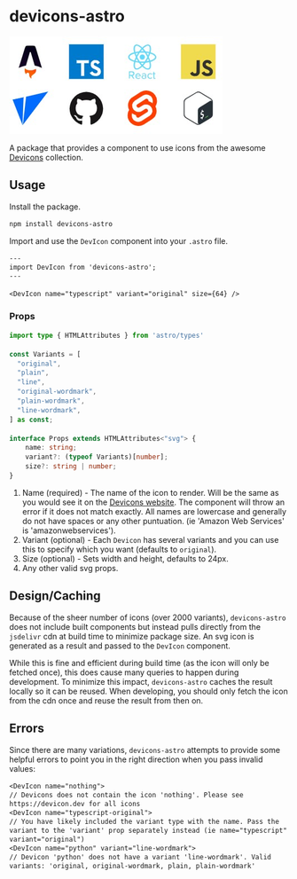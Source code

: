# devicons-astro

![Devicons](./icons.jpg)

A package that provides a component to use icons from the awesome [Devicons](https://devicon.dev/) collection.

## Usage

Install the package.

```bash
npm install devicons-astro
```

Import and use the `DevIcon` component into your `.astro` file.

```astro
---
import DevIcon from 'devicons-astro';
---

<DevIcon name="typescript" variant="original" size={64} />
```

### Props

```ts
import type { HTMLAttributes } from 'astro/types'

const Variants = [
  "original",
  "plain",
  "line",
  "original-wordmark",
  "plain-wordmark",
  "line-wordmark",
] as const;

interface Props extends HTMLAttributes<"svg"> {
    name: string;
    variant?: (typeof Variants)[number];
    size?: string | number;
}
```

1. Name (required) - The name of the icon to render. Will be the same as you would see it on the [Devicons website](https://devicon.dev).
The component will throw an error if it does not match exactly. All names are lowercase and generally do not have spaces or any other puntuation.
(ie 'Amazon Web Services' is 'amazonwebservices').
2. Variant (optional) - Each `Devicon` has several variants and you can use this to specify which you want (defaults to `original`).
3. Size (optional) - Sets width and height, defaults to 24px.
4. Any other valid svg props.

## Design/Caching

Because of the sheer number of icons (over 2000 variants), `devicons-astro` does not include built components but instead
pulls directly from the `jsdelivr` cdn at build time to minimize package size. An svg icon is generated as a result and passed to the `DevIcon` component.

While this is fine and efficient during build time (as the icon will only be fetched once), this does cause many queries to happen during development.
To minimize this impact, `devicons-astro` caches the result locally so it can be reused. When developing, you should only fetch the icon from the cdn once and reuse the
result from then on.

## Errors

Since there are many variations, `devicons-astro` attempts to provide some helpful errors to point you in the right direction when you pass invalid values:

```astro
<DevIcon name="nothing">
// Devicons does not contain the icon 'nothing'. Please see https://devicon.dev for all icons
<DevIcon name="typescript-original">
// You have likely included the variant type with the name. Pass the variant to the 'variant' prop separately instead (ie name="typescript" variant="original")
<DevIcon name="python" variant="line-wordmark">
// Devicon 'python' does not have a variant 'line-wordmark'. Valid variants: 'original, original-wordmark, plain, plain-wordmark'
```

